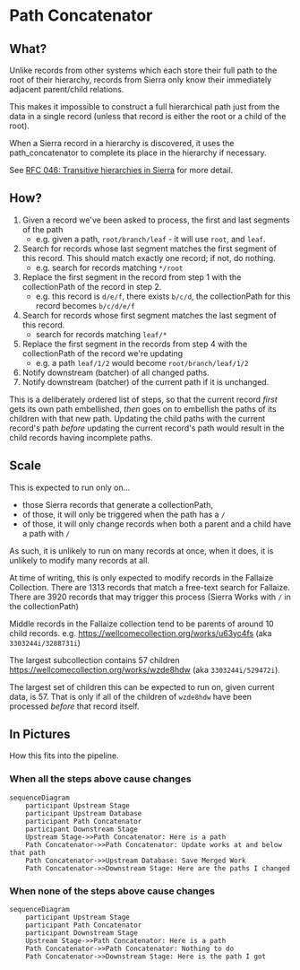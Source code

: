 # Path Concatenator

## What?

Unlike records from other systems which each store their full path to the root of their hierarchy,
records from Sierra only know their immediately adjacent parent/child relations.

This makes it impossible to construct a full hierarchical path just from the data in a single record (unless that
record is either the root or a child of the root).

When a Sierra record in a hierarchy is discovered, it uses the path_concatenator to complete its place in the hierarchy
if necessary.

See [RFC 046: Transitive hierarchies in Sierra](https://github.com/wellcomecollection/docs/tree/main/rfcs/046-transitive-sierra-hierarchies)
for more detail.

## How?

1. Given a record we've been asked to process, the first and last segments of the path
    * e.g. given a path, `root/branch/leaf` - it will use `root`, and `leaf`.
2. Search for records whose last segment matches the first segment of this record. This should match exactly one record; if not, do nothing.
    * e.g. search for records matching `*/root`
3. Replace the first segment in the record from step 1 with the collectionPath of the record in step 2.
    * e.g. this record is `d/e/f`, there exists `b/c/d`, the collectionPath for this record becomes `b/c/d/e/f`
4. Search for records whose first segment matches the last segment of this record.
    * search for records matching `leaf/*`
5. Replace the first segment in the records from step 4 with the collectionPath of the record we're updating
    * e.g. a path `leaf/1/2` would become `root/branch/leaf/1/2`
6. Notify downstream (batcher) of all changed paths.
7. Notify downstream (batcher) of the current path if it is unchanged.

This is a deliberately ordered list of steps, so that the current record *first* gets its own path embellished, *then*
goes on to embellish the paths of its children with that new path.  Updating the child paths with the current record's
path _before_ updating the current record's path would result in the child records having incomplete paths.

## Scale

This is expected to run only on...

* those Sierra records that generate a collectionPath,
* of those, it will only be triggered when the path has a `/`
* of those, it will only change records when both a parent and a child have a path with `/`

As such, it is unlikely to run on many records at once, when it does, it is unlikely to 
modify many records at all.

At time of writing, this is only expected to modify records in the Fallaize Collection.
There are 1313 records that match a free-text search for Fallaize.  There are 3920 records
that may trigger this process (Sierra Works with `/` in the collectionPath)

Middle records in the Fallaize collection tend to be parents of around 10 child records.
e.g. https://wellcomecollection.org/works/u63yc4fs (aka `3303244i/3288731i`)

The largest subcollection contains 57 children
https://wellcomecollection.org/works/wzde8hdw (aka `3303244i/529472i`).

The largest set of children this can be expected to run on, given current data, is 57.
That is only if all of the children of `wzde8hdw` have been processed _before_ that record itself.


## In Pictures
How this fits into the pipeline.

### When all the steps above cause changes

```mermaid
sequenceDiagram
    participant Upstream Stage
    participant Upstream Database
    participant Path Concatenator
    participant Downstream Stage
    Upstream Stage->>Path Concatenator: Here is a path
    Path Concatenator->>Path Concatenator: Update works at and below that path
    Path Concatenator->>Upstream Database: Save Merged Work
    Path Concatenator->>Downstream Stage: Here are the paths I changed
```

### When none of the steps above cause changes

```mermaid
sequenceDiagram
    participant Upstream Stage
    participant Path Concatenator
    participant Downstream Stage
    Upstream Stage->>Path Concatenator: Here is a path
    Path Concatenator->>Path Concatenator: Nothing to do
    Path Concatenator->>Downstream Stage: Here is the path I got
